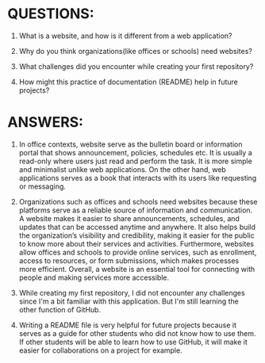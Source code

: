 
# QUESTIONS:

1. What is a website, and how is it different from a web application? 

2. Why do you think organizations(like offices or schools) need websites?

3. What challenges did you encounter while creating your first repository?

4. How might this practice of documentation (README) help in future projects?


# ANSWERS:

1. In office contexts, website serve as the bulletin board or information portal that shows announcement, policies, schedules etc. It is usually a read-only where users just read and perform the task. It is more simple and minimalist unlike web applications. On the other hand, web applications serves as a book that interacts with its users like requesting or messaging.
   
2. Organizations such as offices and schools need websites because these platforms serve as a reliable source of information and communication. A website makes it easier to share announcements, schedules, and updates that can be accessed anytime and anywhere. It also helps build the organization’s visibility and credibility, making it easier for the public to know more about their services and activities. Furthermore, websites allow offices and schools to provide online services, such as enrollment, access to resources, or form submissions, which makes processes more efficient. Overall, a website is an essential tool for connecting with people and making services more accessible.
   
3. While creating my first repository, I did not encounter any challenges since I'm a bit familiar with this application. But I'm still learning the other function of GitHub.
   
4. Writing a README file is very helpful for future projects because it serves as a guide for other students who did not know how to use them. If other students will be able to learn how to use GitHub, it will make it easier for collaborations on a project for example. 



